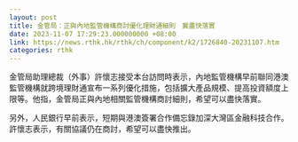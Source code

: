 ```yaml
---
layout: post
title: 金管局：正與內地監管機構商討優化理財通細則　冀盡快落實
date: 2023-11-07 17:29:23.000000000 +08:00
link: https://news.rthk.hk/rthk/ch/component/k2/1726840-20231107.htm
categories: rthk
---
```


金管局助理總裁（外事）許懷志接受本台訪問時表示，內地監管機構早前聯同港澳監管機構就跨境理財通宣布一系列優化措施，包括擴大產品規模、提高投資額度上限等。他指，金管局正與內地相關監管機構商討細則，希望可以盡快落實。

另外，人民銀行早前表示，短期與港澳簽署合作備忘錄加深大灣區金融科技合作。許懷志表示，有關協議仍在商討，希望可以盡快推出。
